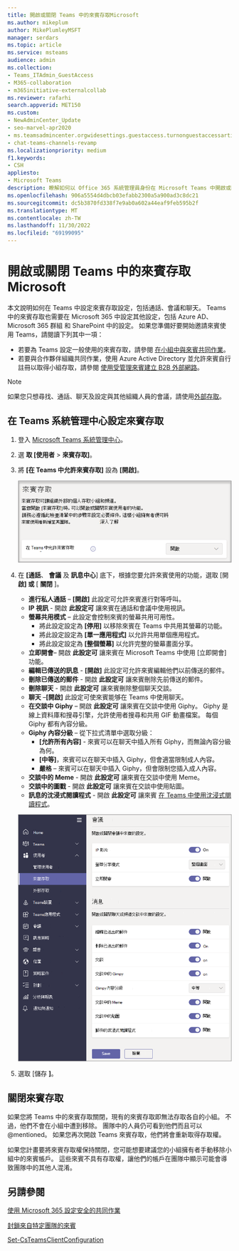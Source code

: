 ```yaml
---
title: 開啟或關閉 Teams 中的來賓存取Microsoft
ms.author: mikeplum
author: MikePlumleyMSFT
manager: serdars
ms.topic: article
ms.service: msteams
audience: admin
ms.collection:
- Teams_ITAdmin_GuestAccess
- M365-collaboration
- m365initiative-externalcollab
ms.reviewer: rafarhi
search.appverid: MET150
ms.custom:
- NewAdminCenter_Update
- seo-marvel-apr2020
- ms.teamsadmincenter.orgwidesettings.guestaccess.turnonguestaccessarticle
- chat-teams-channels-revamp
ms.localizationpriority: medium
f1.keywords:
- CSH
appliesto:
- Microsoft Teams
description: 瞭解如何以 Office 365 系統管理員身份在 Microsoft Teams 中開啟或關閉來賓存取功能。
ms.openlocfilehash: 906a5554d4dbcb03efabb2300a5a900ad3c8dc21
ms.sourcegitcommit: dc5b3870fd338f7e9ab0a602a44eaf9feb595b2f
ms.translationtype: MT
ms.contentlocale: zh-TW
ms.lasthandoff: 11/30/2022
ms.locfileid: "69199095"
---
```

# <a name="turn-guest-access-in-microsoft-teams-on-or-off"></a>開啟或關閉 Teams 中的來賓存取Microsoft

本文說明如何在 Teams 中設定來賓存取設定，包括通話、會議和聊天。 Teams 中的來賓存取也需要在 Microsoft 365 中設定其他設定，包括 Azure AD、Microsoft 365 群組 和 SharePoint 中的設定。 如果您準備好要開始邀請來賓使用 Teams，請閱讀下列其中一項：

- 若要為 Teams 設定一般使用的來賓存取，請參閱 [在小組中與來賓共同作業](/microsoft-365/solutions/collaborate-as-team)。
- 若要與合作夥伴組織共同作業，使用 Azure Active Directory 並允許來賓自行註冊以取得小組存取，請參閱 [使用受管理來賓建立 B2B 外部網路](/microsoft-365/solutions/b2b-extranet)。

> [!NOTE]
> 如果您只想尋找、通話、聊天及設定與其他組織人員的會議，請使用[外部存取](manage-external-access.md)。

## <a name="configure-guest-access-in-the-teams-admin-center"></a>在 Teams 系統管理中心設定來賓存取

1. 登入 [Microsoft Teams 系統管理中心](https://admin.teams.microsoft.com/)。

2. 選 **取 [使用者**  >  **來賓存取]**。

3. 將 **[在 Teams 中允許來賓存取]** 設為 **[開啟]**。

    ![[允許來賓存取] 切換設為 [開啟]。](media/guest-access-setting.png)

4. 在 **[通話**、 **會議** 及 **訊息中心**] 底下，根據您要允許來賓使用的功能，選取 [開 **啟] 或** [ **關閉** ]。

      - **進行私人通話** – **[開啟]** 此設定可允許來賓進行對等呼叫。
      - **IP 視訊** - 開啟 **此設定可** 讓來賓在通話和會議中使用視訊。
      - **螢幕共用模式** – 此設定會控制來賓的螢幕共用可用性。
          - 將此設定設定為 **[停用]** 以移除來賓在 Teams 中共用其螢幕的功能。
          - 將此設定設定為 **[單一應用程式]** 以允許共用單個應用程式。
          - 將此設定設定為 **[整個螢幕]** 以允許完整的螢幕畫面分享。
      - **立即開會**– 開啟 **此設定可** 讓來賓在 Microsoft Teams 中使用 [立即開會] 功能。
      - **編輯已傳送的訊息** - **[開啟]** 此設定可允許來賓編輯他們以前傳送的郵件。 
      - **刪除已傳送的郵件** - 開啟 **此設定可** 讓來賓刪除先前傳送的郵件。
      - **刪除聊天** - 開啟 **此設定可** 讓來賓刪除整個聊天交談。
      - **聊天** –**[開啟]** 此設定可使來賓能够在 Teams 中使用聊天。
      - **在交談中 Giphy** – 開啟 **此設定可** 讓來賓在交談中使用 Giphy。 Giphy 是線上資料庫和搜尋引擎，允許使用者搜尋和共用 GIF 動畫檔案。 每個 Giphy 都有內容分級。
      - **Giphy 內容分級** –  從下拉式清單中選取分級：
          - **[允許所有內容]** - 來賓可以在聊天中插入所有 Giphy，而無論內容分級為何。
          - **[中等]**，來賓可以在聊天中插入 Giphy，但會適當限制成人內容。
          - **嚴格** – 來賓可以在聊天中插入 Giphy，但會限制您插入成人內容。
      - **交談中的 Meme** - 開啟 **此設定可** 讓來賓在交談中使用 Meme。
      - **交談中的圖戳** - 開啟 **此設定可** 讓來賓在交談中使用貼圖。
      - **訊息的沈浸式閱讀程式** - 開啟 **此設定可** 讓來賓 [在 Teams 中使用沈浸式閱讀程式](https://support.microsoft.com/topic/a700c0d0-bc53-4696-a94d-4fbc86ac7a9a)。

    ![Teams 中的來賓許可權設定。](media/manage-guest-access-image1.png)

5. 選取 [儲存 **]**。

## <a name="turning-guest-access-off"></a>關閉來賓存取

如果您將 Teams 中的來賓存取關閉，現有的來賓存取即無法存取各自的小組。 不過，他們不會在小組中遭到移除。 團隊中的人員仍可看到他們而且可以 @mentioned。 如果您再次開啟 Teams 來賓存取，他們將會重新取得存取權。

如果您計畫要將來賓存取權保持關閉，您可能想要建議您的小組擁有者手動移除小組中的來賓帳戶。 這些來賓不具有存取權，讓他們的帳戶在團隊中顯示可能會導致團隊中的其他人混淆。


## <a name="see-also"></a>另請參閱

[使用 Microsoft 365 設定安全的共同作業](/microsoft-365/solutions/setup-secure-collaboration-with-teams)

[封鎖來自特定團隊的來賓](/microsoft-365/solutions/per-group-guest-access)

[Set-CsTeamsClientConfiguration](/powershell/module/skype/set-csteamsclientconfiguration)
